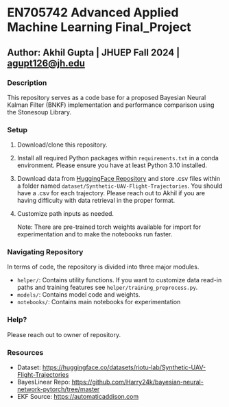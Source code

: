 # EN705742 Advanced Applied Machine Learning Final_Project

## Author: Akhil Gupta | JHUEP Fall 2024 | agupt126@jh.edu

### Description

This repository serves as a code base for a proposed Bayesian Neural Kalman Filter (BNKF) implementation and performance comparison using the Stonesoup Library.


### Setup
1) Download/clone this repository.
2) Install all required Python packages within `requirements.txt` in a conda environment. Please ensure you have at least Python 3.10 installed.
3) Download data from [HuggingFace Repository](https://huggingface.co/datasets/riotu-lab/Synthetic-UAV-Flight-Trajectories) and store .csv files within a folder named `dataset/Synthetic-UAV-Flight-Trajectories`. You should have a .csv for each trajectory. Please reach out to Akhil if you are having difficulty with data retrieval in the proper format.
4) Customize path inputs as needed.

   Note: There are pre-trained torch weights available for import for experimentation and to make the notebooks run faster. 

### Navigating Repository
In terms of code, the repository is divided into three major modules.
* `helper/`: Contains utility functions. If you want to customize data read-in paths and training features see `helper/training_preprocess.py`.
* `models/`: Contains model code and weights.
* `notebooks/`: Contains main notebooks for experimentation 

### Help?
Please reach out to owner of repository.

### Resources
* Dataset: https://huggingface.co/datasets/riotu-lab/Synthetic-UAV-Flight-Trajectories
* BayesLinear Repo: https://github.com/Harry24k/bayesian-neural-network-pytorch/tree/master
* EKF Source: https://automaticaddison.com
